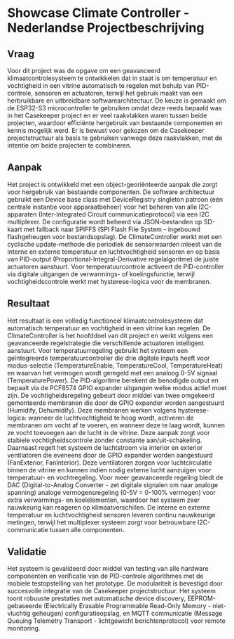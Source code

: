 # Showcase Climate Controller - Nederlandse Projectbeschrijving

## Vraag

Voor dit project was de opgave om een geavanceerd klimaatcontrolesysteem te ontwikkelen dat in staat is om temperatuur en vochtigheid in een vitrine automatisch te regelen met behulp van PID-controle, sensoren en actuatoren, terwijl het gebruik maakt van een herbruikbare en uitbreidbare softwarearchitectuur. De keuze is gemaakt om de ESP32-S3 microcontroller te gebruiken omdat deze reeds bepaald was in het Casekeeper project en er veel raakvlakken waren tussen beide projecten, waardoor efficiënte hergebruik van bestaande componenten en kennis mogelijk werd. Er is bewust voor gekozen om de Casekeeper projectstructuur als basis te gebruiken vanwege deze raakvlakken, met de intentie om beide projecten te combineren.

## Aanpak

Het project is ontwikkeld met een object-georiënteerde aanpak die zorgt voor hergebruik van bestaande componenten. De software architectuur gebruikt een Device base class met DeviceRegistry singleton patroon (één centrale instantie voor apparaatbeheer) voor het beheren van alle I2C-apparaten (Inter-Integrated Circuit communicatieprotocol) via een I2C multiplexer. De configuratie wordt beheerd via JSON-bestanden op SD-kaart met fallback naar SPIFFS (SPI Flash File System - ingebouwd flashgeheugen voor bestandsopslag). De ClimateController werkt met een cyclische update-methode die periodiek de sensorwaarden inleest van de interne en externe temperatuur en luchtvochtigheid sensoren en op basis van PID-output (Proportional-Integral-Derivative regelalgoritme) de juiste actuatoren aanstuurt. Voor temperatuurcontrole activeert de PID-controller via digitale uitgangen de verwarmings- of koelingsfunctie, terwijl vochtigheidscontrole werkt met hysterese-logica voor de membranen.

## Resultaat

Het resultaat is een volledig functioneel klimaatcontrolesysteem dat automatisch temperatuur en vochtigheid in een vitrine kan regelen. De ClimateController is het hoofddoel van dit project en werkt volgens een geavanceerde regelstrategie die verschillende actuatoren intelligent aanstuurt. Voor temperatuurregeling gebruikt het systeem een geïntegreerde temperatuurcontroller die drie digitale inputs heeft voor modus-selectie (TemperatureEnable, TemperatureCool, TemperatureHeat) en waarvan het vermogen wordt geregeld met een analoog 0-5V signaal (TemperaturePower). De PID-algoritme berekent de benodigde output en bepaalt via de PCF8574 GPIO expander uitgangen welke modus actief moet zijn. De vochtigheidsregeling gebeurt door middel van twee omgekeerd gemonteerde membranen die door de GPIO expander worden aangestuurd (Humidify, Dehumidify). Deze membranen werken volgens hysterese-logica: wanneer de luchtvochtigheid te hoog wordt, activeren de membranen om vocht af te voeren, en wanneer deze te laag wordt, kunnen ze vocht toevoegen aan de lucht in de vitrine. Deze aanpak zorgt voor stabiele vochtigheidscontrole zonder constante aan/uit-schakeling. Daarnaast regelt het systeem de luchtstroom via interior en exterior ventilatoren die eveneens door de GPIO expander worden aangestuurd (FanExterior, FanInterior). Deze ventilatoren zorgen voor luchtcirculatie binnen de vitrine en kunnen indien nodig externe lucht aanzuigen voor temperatuur- en vochtregeling. Voor meer geavanceerde regeling biedt de DAC (Digital-to-Analog Converter - zet digitale signalen om naar analoge spanning) analoge vermogensregeling (0-5V = 0-100% vermogen) voor extra verwarmings- en koelelementen, waardoor het systeem zeer nauwkeurig kan reageren op klimaatverschillen. De interne en externe temperatuur en luchtvochtigheid sensoren leveren continu nauwkeurige metingen, terwijl het multiplexer systeem zorgt voor betrouwbare I2C-communicatie tussen alle componenten.

## Validatie

Het systeem is gevalideerd door middel van testing van alle hardware componenten en verificatie van de PID-controle algorithmes met de mobiele testopstelling van het prototype. De modulariteit is bevestigd door succesvolle integratie van de Casekeeper projectstructuur. Het systeem toont robuuste prestaties met automatische device discovery, EEPROM-gebaseerde (Electrically Erasable Programmable Read-Only Memory - niet-vluchtig geheugen) configuratieopslag, en MQTT communicatie (Message Queuing Telemetry Transport - lichtgewicht berichtenprotocol) voor remote monitoring.
